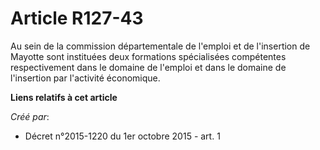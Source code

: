 # Article R127-43

Au sein de la commission départementale de l'emploi et de l'insertion de Mayotte sont instituées deux formations spécialisées
compétentes respectivement dans le domaine de l'emploi et dans le domaine de l'insertion par l'activité économique.

**Liens relatifs à cet article**

_Créé par_:

  - Décret n°2015-1220 du 1er octobre 2015 - art. 1
